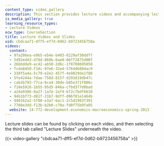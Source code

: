 ```yaml
---
content_type: video_gallery
description: This section provides lecture videos and accompanying lecture slides.
is_media_gallery: true
learning_resource_types:
- Lecture Videos
ocw_type: CourseSection
title: Lecture Videos and Slides
uid: cbdcaa71-dff5-ef7d-0d62-b9723456758a
videos:
  content:
  - 97a206ea-e9b5-e54e-b403-0229af30ddff
  - 5d92ed43-d78d-860b-6ae0-06ff2875d00f
  - 26bbdde9-ac42-ab50-2d6c-1f8708695058
  - fcda8450-f34c-97e6-32e4-5764d688dac9
  - 338f5a4a-5c79-e2e2-457f-4e9829da1f80
  - 5fe4244a-7dae-758d-8157-d293d19db47c
  - cab2b793-77ca-6ca4-30de-b85e371f086c
  - f10e5918-1b55-95d5-846a-cfbd377d8bad
  - a2da9306-8a27-1a7e-2af4-bf2c7bdf6610
  - 94b1bf73-d81f-21b7-9dff-d06f01e1464b
  - d40162a2-5f88-e3a7-6ac1-2c5d1983f391
  - 7708e3dd-f13b-b2b0-c70a-fd0f75b9fa05
  website: 14-772-development-economics-macroeconomics-spring-2013
---
```


Lecture slides can be found by clicking on each video, and then selecting the third tab called "Lecture Slides" underneath the video.

{{< video-gallery "cbdcaa71-dff5-ef7d-0d62-b9723456758a" >}}

